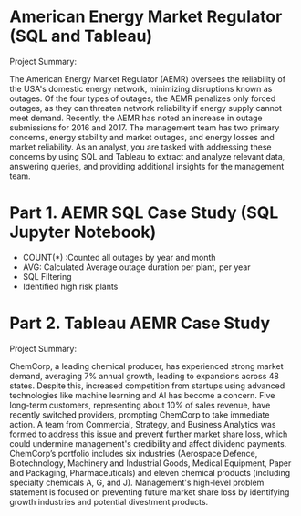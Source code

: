 # American Energy Market Regulator (SQL and Tableau)

Project Summary:

The American Energy Market Regulator (AEMR) oversees the reliability of the USA's domestic energy network, minimizing disruptions known as outages. Of the four types of outages, the AEMR penalizes only forced outages, as they can threaten network reliability if energy supply cannot meet demand. Recently, the AEMR has noted an increase in outage submissions for 2016 and 2017. The management team has two primary concerns, energy stability and market outages, and energy losses and market reliability. As an analyst, you are tasked with addressing these concerns by using SQL and Tableau to extract and analyze relevant data, answering queries, and providing additional insights for the management team.

# Part 1. AEMR SQL Case Study (SQL Jupyter Notebook)
- COUNT(*) :Counted all outages by year and month
- AVG: Calculated Average outage duration per plant, per year
- SQL Filtering
- Identified high risk plants

# Part 2. Tableau AEMR Case Study

Project Summary:

ChemCorp, a leading chemical producer, has experienced strong market demand, averaging 7% annual growth, leading to expansions across 48 states. Despite this, increased competition from startups using advanced technologies like machine learning and AI has become a concern. Five long-term customers, representing about 10% of sales revenue, have recently switched providers, prompting ChemCorp to take immediate action. A team from Commercial, Strategy, and Business Analytics was formed to address this issue and prevent further market share loss, which could undermine management's credibility and affect dividend payments. ChemCorp’s portfolio includes six industries (Aerospace Defence, Biotechnology, Machinery and Industrial Goods, Medical Equipment, Paper and Packaging, Pharmaceuticals) and eleven chemical products (including specialty chemicals A, G, and J). Management's high-level problem statement is focused on preventing future market share loss by identifying growth industries and potential divestment products.
